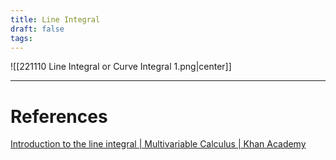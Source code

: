 ```yaml
---
title: Line Integral
draft: false
tags:
---
```

   
![[221110 Line Integral or Curve Integral 1.png|center]]

---
# References
[Introduction to the line integral | Multivariable Calculus | Khan Academy](https://www.youtube.com/watch?v=_60sKaoRmhU)

